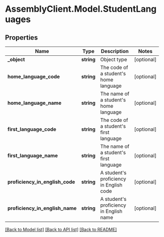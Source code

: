 # AssemblyClient.Model.StudentLanguages
## Properties

Name | Type | Description | Notes
------------ | ------------- | ------------- | -------------
**_object** | **string** | Object type | [optional] 
**home_language_code** | **string** | The code of a student&#39;s home language | [optional] 
**home_language_name** | **string** | The name of a student&#39;s home language | [optional] 
**first_language_code** | **string** | The code of a student&#39;s first language | [optional] 
**first_language_name** | **string** | The name of a student&#39;s first language | [optional] 
**proficiency_in_english_code** | **string** | A student&#39;s proficiency in English code | [optional] 
**proficiency_in_english_name** | **string** | A student&#39;s proficiency in English name | [optional] 

[[Back to Model list]](../README.md#documentation-for-models) [[Back to API list]](../README.md#documentation-for-api-endpoints) [[Back to README]](../README.md)

